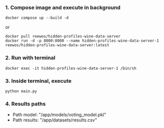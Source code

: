 ### 1. Compose image and execute in background
```
docker compose up --build -d
```
or
```
docker pull reewos/hidden-profiles-wine-data-server
docker run -d -p 8000:8000 --name hidden-profiles-wine-data-server-1 reewos/hidden-profiles-wine-data-server:latest
```
### 2. Run with terminal
```
docker exec -it hidden-profiles-wine-data-server-1 /bin/sh
```
### 3. Inside terminal, execute
```
python main.py
```

### 4. Results paths

* Path model: "/app/models/voting_model.pkl"
* Path results: "/app/datasets/results.csv"
